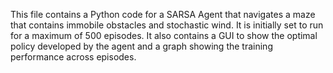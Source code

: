 This file contains a Python code for a SARSA Agent that navigates a maze that contains immobile obstacles and stochastic wind. It is initially set to run for a maximum of 500 episodes. It also contains a GUI to show the optimal policy developed by the agent and a graph showing the training performance across episodes. 
